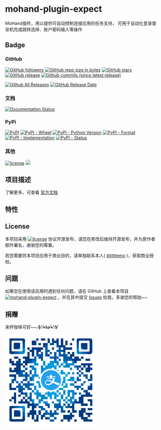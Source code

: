 # mohand-plugin-expect

MoHand插件，用以提供可自动控制连接应用的任务支持，
可用于自动化登录堡垒机完成跳转选择、账户密码输入等操作

## Badge

### GitHub

[![GitHub followers](https://img.shields.io/github/followers/littlemo.svg?label=github%20follow)](https://github.com/littlemo)
[![GitHub repo size in bytes](https://img.shields.io/github/repo-size/littlemo/mohand-plugin-expect.svg)](https://github.com/littlemo/mohand-plugin-expect)
[![GitHub stars](https://img.shields.io/github/stars/littlemo/mohand-plugin-expect.svg?label=github%20stars)](https://github.com/littlemo/mohand-plugin-expect)
[![GitHub release](https://img.shields.io/github/release/littlemo/mohand-plugin-expect.svg)](https://github.com/littlemo/mohand-plugin-expect/releases)
[![Github commits (since latest release)](https://img.shields.io/github/commits-since/littlemo/mohand-plugin-expect/latest.svg)](https://github.com/littlemo/mohand-plugin-expect)

[![Github All Releases](https://img.shields.io/github/downloads/littlemo/mohand-plugin-expect/total.svg)](https://github.com/littlemo/mohand-plugin-expect/releases)
[![GitHub Release Date](https://img.shields.io/github/release-date/littlemo/mohand-plugin-expect.svg)](https://github.com/littlemo/mohand-plugin-expect/releases)

### 文档

[![Documentation Status](https://readthedocs.org/projects/mohand-plugin-expect/badge/?version=latest)](http://mohand-plugin-expect.readthedocs.io/zh_CN/latest/?badge=latest)

### PyPi

[![PyPI](https://img.shields.io/pypi/v/mohand-plugin-expect.svg)](https://pypi.org/project/mohand-plugin-expect/)
[![PyPI - Wheel](https://img.shields.io/pypi/wheel/mohand-plugin-expect.svg)](https://pypi.org/project/mohand-plugin-expect/)
[![PyPI - Python Version](https://img.shields.io/pypi/pyversions/mohand-plugin-expect.svg)](https://pypi.org/project/mohand-plugin-expect/)
[![PyPI - Format](https://img.shields.io/pypi/format/mohand-plugin-expect.svg)](https://pypi.org/project/mohand-plugin-expect/)
[![PyPI - Implementation](https://img.shields.io/pypi/implementation/mohand-plugin-expect.svg)](https://pypi.org/project/mohand-plugin-expect/)
[![PyPI - Status](https://img.shields.io/pypi/status/mohand-plugin-expect.svg)](https://pypi.org/project/mohand-plugin-expect/)

### 其他

[![license](https://img.shields.io/github/license/littlemo/mohand-plugin-expect.svg)](https://github.com/littlemo/mohand-plugin-expect)
[![](https://img.shields.io/badge/bitcoin-donate-green.svg)](https://keybase.io/littlemo)

## 项目描述

了解更多，可查看 [官方文档](http://mohand-plugin-expect.rtfd.io)

## 特性


## License

本项目采用 [![license](https://img.shields.io/github/license/littlemo/mohand-plugin-expect.svg)](https://github.com/littlemo/mohand-plugin-expect) 协议开源发布，请您在修改后维持开源发布，并为原作者额外署名，谢谢您的尊重。

若您需要将本项目应用于商业目的，请单独联系本人( [@littlemo](https://github.com/littlemo) )，获取商业授权。

## 问题

如果您在使用该应用时遇到任何问题，请在 GitHub 上查看本项目 [![mohand-plugin-expect](https://img.shields.io/badge/Repo-mohand--plugin--expect-brightgreen.svg)](https://github.com/littlemo/mohand-plugin-expect) ，并在其中提交 [Issues](https://github.com/littlemo/mohand-plugin-expect/issues) 给我，多谢您的帮助~~

## 捐赠

来杯咖啡可好~~ **⁄(⁄ ⁄•⁄ω⁄•⁄ ⁄)⁄**

![支付宝](https://github.com/littlemo/moear/blob/master/docs/source/intro/images/donate/alipay.png "来杯咖啡可好~")
